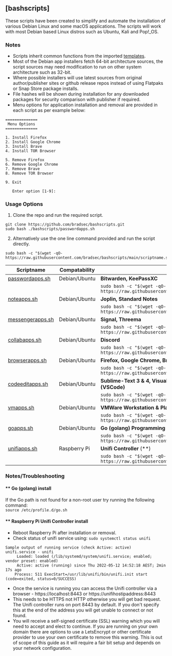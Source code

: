 ## [bashscripts]
These scripts have been created to simplify and automate the installation of various Debian Linux and some macOS applications. The scripts will work with most Debian based Linux distros such as Ubuntu, Kali and Pop!_OS.

### Notes
* Scripts inherit common functions from the imported <a href="https://github.com/bradsec/bashscripts/tree/main/templates" target="_blank">templates</a>.  
* Most of the Debian app installers fetch 64-bit architecture sources, the script sources may need modification to run on other system architecture such as 32-bit.
* Where possible installers will use latest sources from original author/publisher sites or github release repos instead of using Flatpaks or Snap Store package installs.  
* File hashes will be shown during installation for any downloaded packages for security comparison with publisher if required.
* Menu options for application installation and removal are provided in each script as per example below:

```terminal
==============
 Menu Options 
==============

1. Install Firefox
2. Install Google Chrome
3. Install Brave
4. Install TOR Browser

5. Remove Firefox
6. Remove Google Chrome
7. Remove Brave
8. Remove TOR Browser

9. Exit

   Enter option [1-9]: 
```


### Usage Options
1. Clone the repo and run the required script.
```terminal
git clone https://github.com/bradsec/bashscripts.git
sudo bash ./bashscripts/passwordapps.sh
```
2. Alternatively use the one line command provided and run the script directly. 
```
sudo bash -c "$(wget -qO- https://raw.githubusercontent.com/bradsec/bashscripts/main/scriptname.sh)"
```

Scriptname | Compatability | Applications
---|---|---
<a href="https://github.com/bradsec/bashscripts/tree/main/passwordapps.sh" target="_blank">passwordapps.sh</a> | Debian/Ubuntu | **Bitwarden, KeePassXC**
|||```sudo bash -c "$(wget -qO- https://raw.githubusercontent.com/bradsec/bashscripts/main/passwordapps.sh)"```
<a href="https://github.com/bradsec/bashscripts/tree/main/noteapps.sh" target="_blank">noteapps.sh</a> | Debian/Ubuntu | **Joplin, Standard Notes**
|||```sudo bash -c "$(wget -qO- https://raw.githubusercontent.com/bradsec/bashscripts/main/noteapps.sh)"```
<a href="https://github.com/bradsec/bashscripts/tree/main/messengerapps.sh" target="_blank">messengerapps.sh</a> | Debian/Ubuntu | **Signal, Threema**
|||```sudo bash -c "$(wget -qO- https://raw.githubusercontent.com/bradsec/bashscripts/main/messengerapps.sh)"```
<a href="https://github.com/bradsec/bashscripts/tree/main/collabapps.sh" target="_blank">collabapps.sh</a> | Debian/Ubuntu | **Discord**
|||```sudo bash -c "$(wget -qO- https://raw.githubusercontent.com/bradsec/bashscripts/main/collabapps.sh)"```
<a href="https://github.com/bradsec/bashscripts/tree/main/browserapps.sh" target="_blank">browserapps.sh</a> | Debian/Ubuntu | **Firefox, Google Chrome, Brave, TOR Browser**
|||```sudo bash -c "$(wget -qO- https://raw.githubusercontent.com/bradsec/bashscripts/main/browserapps.sh)"```
<a href="https://github.com/bradsec/bashscripts/tree/main/codeeditapps.sh" target="_blank">codeeditapps.sh</a> | Debian/Ubuntu | **Sublime-Text 3 & 4, Visual Studio Codium, Microsoft Visual Studio Code (VSCode)**
|||```sudo bash -c "$(wget -qO- https://raw.githubusercontent.com/bradsec/bashscripts/main/codeeditapps.sh)"```
<a href="https://github.com/bradsec/bashscripts/tree/main/vmapps.sh" target="_blank">vmapps.sh</a> | Debian/Ubuntu | **VMWare Workstation & Player, Oracle VirtualBox**
|||```sudo bash -c "$(wget -qO- https://raw.githubusercontent.com/bradsec/bashscripts/main/vmapps.sh)"```
<a href="https://github.com/bradsec/bashscripts/tree/main/goapps.sh" target="_blank">goapps.sh</a> | Debian/Ubuntu | **Go (golang) Programming Language** (**)
|||```sudo bash -c "$(wget -qO- https://raw.githubusercontent.com/bradsec/bashscripts/main/goapps.sh)"```
<a href="https://github.com/bradsec/bashscripts/tree/main/unifiapps.sh" target="_blank">unifiapps.sh</a> | Raspberry Pi | **Unifi Controller** (**)
|||```sudo bash -c "$(wget -qO- https://raw.githubusercontent.com/bradsec/bashscripts/main/unifiapps.sh)"```


### Notes/Troubleshooting 

#### ** Go (golang) install
If the Go path is not found for a non-root user try running the following command:  
`source /etc/profile.d/go.sh`

#### ** Raspberry Pi Unifi Controller install
* Reboot Raspberry Pi after installation or removal.  
* Check status of unifi service using: `sudo systemctl status unifi`  
```terminal
Sample output of running service (check Active: active)
unifi.service - unifi
     Loaded: loaded (/lib/systemd/system/unifi.service; enabled; vendor preset: enabled)
     Active: active (running) since Thu 2022-05-12 14:52:18 AEST; 2min 17s ago
    Process: 511 ExecStart=/usr/lib/unifi/bin/unifi.init start (code=exited, status=0/SUCCESS)
```
* Once the service is running you can access the Unifi controller via a browser - https://localhost:8443 or https://unifihostipaddress:8443
* This needs to be HTTPS not HTTP otherwise you will get bad request. The Unifi controller runs on port 8443 by default. If you don't specify this at the end of the address you will get unable to connect or not found. 
* You will receive a self-signed certificate (SSL) warning which you will need to accept and elect to continue. If you are running on your own domain there are options to use a LetsEncrypt or other certificate provider to use your own certificate to remove this warning. This is out of scope of this guide as it will require a fair bit setup and depends on your network configuration.  
